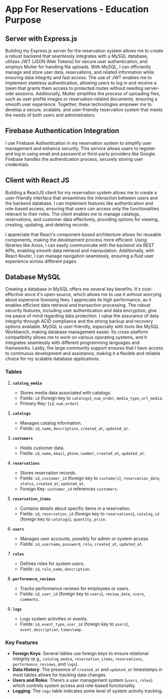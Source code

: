 # App For Reservations - Education Purpose

## Server with Express.js

Building my Express.js server for the reservation system allows me to create a robust backend that seamlessly integrates with a MySQL database, utilizes JWT (JSON Web Tokens) for secure user authentication, and employs Multer for handling file uploads. With MySQL, I can efficiently manage and store user data, reservations, and related information while ensuring data integrity and fast access. The use of JWT enables me to implement stateless authentication, allowing users to log in and receive a token that grants them access to protected routes without needing server-side sessions. Additionally, Multer simplifies the process of uploading files, such as user profile images or reservation-related documents, ensuring a smooth user experience. Together, these technologies empower me to develop a secure, scalable, and user-friendly reservation system that meets the needs of both users and administrators.

## Firebase Authentication Integration

I use Firebase Authentication in my reservation system to simplify user management and enhance security. This service allows users to register and log in using email and password or third-party providers like Google. Firebase handles the authentication process, securely storing user credentials.

## Client with React JS

Building a ReactJS client for my reservation system allows me to create a user-friendly interface that streamlines the interaction between users and the backend database. I can implement features like authentication and role-based access, ensuring that users can access only the functionalities relevant to their roles. The client enables me to manage catalogs, reservations, and customer data effectively, providing options for viewing, creating, updating, and deleting records.

I appreciate that React's component-based architecture allows for reusable components, making the development process more efficient. Using libraries like Axios, I can easily communicate with the backend via REST APIs, enabling smooth data retrieval and manipulation. Additionally, with React Router, I can manage navigation seamlessly, ensuring a fluid user experience across different pages.

## Database MySQL

Creating a database in MySQL offers me several key benefits. It's cost-effective since it's open-source, which allows me to use it without worrying about expensive licensing fees. I appreciate its high performance, as it enables efficient data retrieval and transaction processing. The robust security features, including user authentication and data encryption, give me peace of mind regarding data protection. I value the assurance of data integrity through ACID compliance and the strong backup and recovery options available. MySQL is user-friendly, especially with tools like MySQL Workbench, making database management easier. Its cross-platform compatibility allows me to work on various operating systems, and it integrates seamlessly with different programming languages and frameworks. Lastly, the large community support ensures that I have access to continuous development and assistance, making it a flexible and reliable choice for my scalable database applications.

### Tables

1. **`catalog_media`**
   - Stores media data associated with catalogs.
   - Fields: `id` (foreign key to `catalogs`), `num_order`, `media_type`, `url_media`.
   - Primary Key: (`id`, `num_order`).

2. **`catalogs`**
   - Manages catalog information.
   - Fields: `id`, `name`, `description`, `created_at`, `updated_at`.

3. **`customers`**
   - Holds customer data.
   - Fields: `id`, `name`, `email`, `phone_number`, `created_at`, `updated_at`.

4. **`reservations`**
   - Stores reservation records.
   - Fields: `id`, `customer_id` (foreign key to `customers`), `reservation_date`, `status`, `created_at`, `updated_at`.
   - Foreign Key: `customer_id` references `customers`.

5. **`reservation_items`**
   - Contains details about specific items in a reservation.
   - Fields: `id`, `reservation_id` (foreign key to `reservations`), `catalog_id` (foreign key to `catalogs`), `quantity`, `price`.

6. **`users`**
   - Manages user accounts, possibly for admin or system access.
   - Fields: `id`, `username`, `password`, `role`, `created_at`, `updated_at`.

7. **`roles`**
   - Defines roles for system users.
   - Fields: `id`, `role_name`, `description`.

8. **`performance_reviews`**
   - Tracks performance reviews for employees or users.
   - Fields: `id`, `user_id` (foreign key to `users`), `review_date`, `score`, `comments`.

9. **`logs`**
   - Logs system activities or events.
   - Fields: `id`, `event_type`, `user_id` (foreign key to `users`), `event_description`, `timestamp`.

### Key Features

- **Foreign Keys**: Several tables use foreign keys to ensure relational integrity (e.g., `catalog_media`, `reservation_items`, `reservations`, `performance_reviews`, and `logs`).
- **Data History**: The presence of `created_at` and `updated_at` timestamps in most tables allows for tracking data changes.
- **Users and Roles**: There’s a user management system (`users`, `roles`) which controls system access and role-based functionality.
- **Logging**: The `logs` table indicates some level of system activity tracking.
